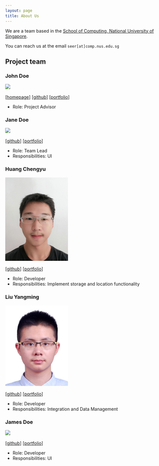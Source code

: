 ```yaml
---
layout: page
title: About Us
---
```


We are a team based in the [School of Computing, National University of Singapore](http://www.comp.nus.edu.sg).

You can reach us at the email `seer[at]comp.nus.edu.sg`

## Project team

### John Doe

<img src="images/johndoe.png" width="200px">

[[homepage](http://www.comp.nus.edu.sg/~damithch)]
[[github](https://github.com/johndoe)]
[[portfolio](team/johndoe.md)]

* Role: Project Advisor

### Jane Doe

<img src="images/johndoe.png" width="200px">

[[github](http://github.com/johndoe)]
[[portfolio](team/johndoe.md)]

* Role: Team Lead
* Responsibilities: UI

### Huang Chengyu

<img src="images/hcy123902.png" width="200px">

[[github](http://github.com/HCY123902)] [[portfolio](team/hcy123902.md)]

* Role: Developer
* Responsibilities: Implement storage and location functionality

### Liu Yangming

<img src="images/richardcom.png" width="200px">

[[github](http://github.com/richardcom)]
[[portfolio](team/richardcom.md)]

* Role: Developer
* Responsibilities: Integration and Data Management


### James Doe

<img src="images/johndoe.png" width="200px">

[[github](http://github.com/johndoe)]
[[portfolio](team/johndoe.md)]

* Role: Developer
* Responsibilities: UI

